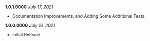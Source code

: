 **1.0.1.0000** *July 17, 2021*

- Documentation Improvements, and Adding Some Additional Tests.

**1.0.0.0000** *July 16, 2021*

- Initial Release